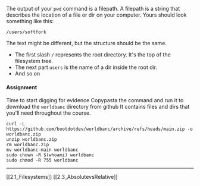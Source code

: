 The output of your ```pwd``` command is a filepath. 
A filepath is a string that describes the location of a file or dir on your computer.
Yours should look something like this:
```
/users/softfork
```

The text might be different, but the structure should be the same.

- The first slash ```/``` represents the root directory. It's the top of the filesystem tree.
- The next part ```users``` is the name of a dir inside the root dir.
- And so on

#### Assignment
Time to start digging for evidence
Copypasta the command and run it to download the ```worldbanc``` directory from github
It contains files and dirs that you'll need throughout the course.

```
curl -L https://github.com/bootdotdev/worldbanc/archive/refs/heads/main.zip -o worldbanc.zip
unzip worldbanc.zip
rm worldbanc.zip
mv worldbanc-main worldbanc
sudo chown -R $(whoami) worldbanc
sudo chmod -R 755 worldbanc
```

---
[[2.1_Filesystems]]
[[2.3_AbsolutevsRelative]]
